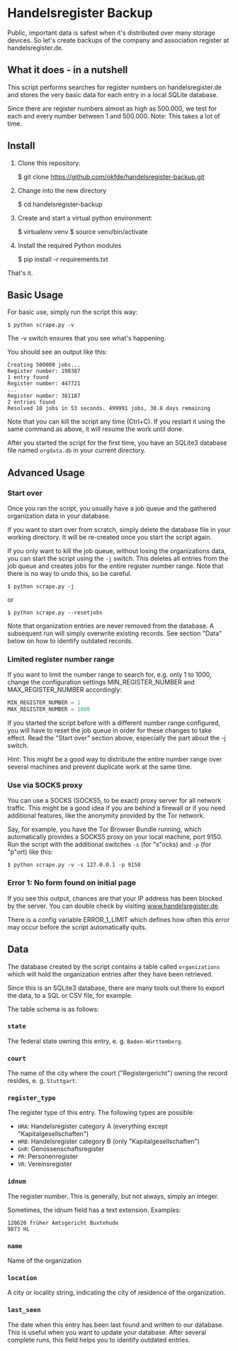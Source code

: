 Handelsregister Backup
======================

Public, important data is safest when it's distributed over
many storage devices. So let's create backups of the company
and association register at handelsregister.de.

## What it does - in a nutshell

This script performs searches for register numbers on
handelsregister.de and stores the very basic data for each
entry in a local SQLite database.

Since there are register numbers almost as high as 500.000,
we test for each and every number between 1 and 500.000.
Note: This takes a lot of time.

## Install

1. Clone this repository:

    $ git clone https://github.com/okfde/handelsregister-backup.git

2. Change into the new directory

    $ cd handelsregister-backup

3. Create and start a virtual python environment:

    $ virtualenv venv
    $ source venv/bin/activate

4. Install the required Python modules

    $ pip install -r requirements.txt

That's it.


## Basic Usage

For basic use, simply run the script this way:

    $ python scrape.py -v

The -v switch ensures that you see what's happening.

You should see an output like this:

    Creating 500000 jobs...
    Register number: 198387
    1 entry found
    Register number: 447721
    ...
    Register number: 381187
    2 entries found
    Resolved 10 jobs in 53 seconds. 499991 jobs, 30.8 days remaining


Note that you can kill the script any time (Ctrl+C). If you restart it using the same
command as above, it will resume the work until done.

After you started the script for the first time, you have an SQLite3 database file
named `orgdata.db` in your current directory.

## Advanced Usage

### Start over

Once you ran the script, you usually have a job queue and the gathered organization
data in your database.

If you want to start over from scratch, simply delete the database file in your
working directory. It will be re-created once you start the script again.

If you only want to kill the job queue, without losing the organizations data,
you can start the script using the `-j` switch. This deletes all entries from the
job queue and creates jobs for the entire register number range. Note that there
is no way to undo this, so be careful.

    $ python scrape.py -j

or

    $ python scrape.py --resetjobs

Note that organization entries are never removed from the database. A subsequent run
will simply overwrite existing records. See section "Data" below on how to identify
outdated records.

### Limited register number range

If you want to limit the number range to search for, e.g. only 1 to 1000,
change the configuration settings MIN_REGISTER_NUMBER and MAX_REGISTER_NUMBER
accordingly:

```python
MIN_REGISTER_NUMBER = 1
MAX_REGISTER_NUMBER = 1000
```

If you started the script before with a different number range configured, you will
have to reset the job queue in order for these changes to take effect. Read the
"Start over" section above, especially the part about the -j switch.

Hint: This might be a good way to distribute the entire number range over several
machines and prevent duplicate work at the same time.


### Use via SOCKS proxy

You can use a SOCKS (SOCKS5, to be exact) proxy server for all network traffic.
This might be a good idea if you are behind a firewall or if you need additional
features, like the anonymity provided by the Tor network.

Say, for example, you have the Tor Browser Bundle running, which automatically
provides a SOCKS5 proxy on your local machine, port 9150. Run the script with the
additional switches `-s` (for "s"ocks) and `-p` (for "p"ort) like this:

    $ python scrape.py -v -s 127.0.0.1 -p 9150


### Error 1: No form found on initial page

If you see this output, chances are that your IP address has been blocked by the server.
You can double check by visiting www.handelsregister.de.

There is a config variable ERROR_1_LIMIT which defines how often this error
may occur before the script automatically quits.

## Data

The database created by the script contains a table called `organizations` which will
hold the organization entries after they have been retrieved.

Since this is an SQLite3 database, there are many tools out there to export the data,
to a SQL or CSV file, for example.

The table schema is as follows:


### `state`

The federal state owning this entry, e. g. `Baden-Württemberg`.


### `court`

The name of the city where the court ("Registergericht") owning the record resides, e. g. `Stuttgart`.


### `register_type`

The register type of this entry. The following types are possible:

* `HRA`: Handelsregister category A (everything except "Kapitalgesellschaften")
* `HRB`: Handelsregister category B (only "Kapitalgesellschaften")
* `GnR`: Genossenschaftsregister
* `PR`: Personenregister
* `VR`: Vereinsregister


### `idnum`

The register number. This is generally, but not always, simply an integer.

Sometimes, the idnum field has a text extension. Examples:

    120620 früher Amtsgericht Buxtehude
    9873 HL


### `name`

Name of the organization


### `location`

A city or locality string, indicating the city of residence of the organization.


### `last_seen`

The date when this entry has been last found and written to our database. This is
useful when you want to update your database. After several complete runs, this field
helps you to identify outdated entries.
